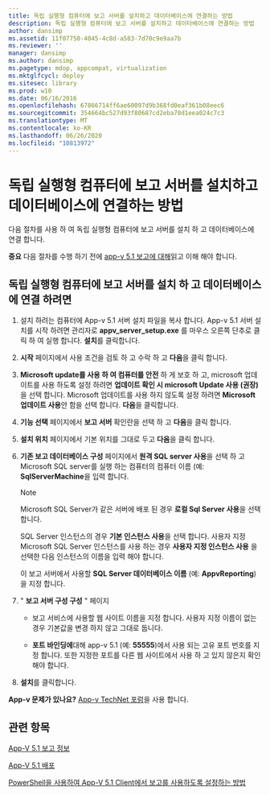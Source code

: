 ```yaml
---
title: 독립 실행형 컴퓨터에 보고 서버를 설치하고 데이터베이스에 연결하는 방법
description: 독립 실행형 컴퓨터에 보고 서버를 설치하고 데이터베이스에 연결하는 방법
author: dansimp
ms.assetid: 11f07750-4045-4c8d-a583-7d70c9e9aa7b
ms.reviewer: ''
manager: dansimp
ms.author: dansimp
ms.pagetype: mdop, appcompat, virtualization
ms.mktglfcycl: deploy
ms.sitesec: library
ms.prod: w10
ms.date: 06/16/2016
ms.openlocfilehash: 67866714ff6ae60097d9b368fd0eaf361b08eec6
ms.sourcegitcommit: 354664bc527d93f80687cd2eba70d1eea024c7c3
ms.translationtype: MT
ms.contentlocale: ko-KR
ms.lasthandoff: 06/26/2020
ms.locfileid: "10813972"
---
```

# 독립 실행형 컴퓨터에 보고 서버를 설치하고 데이터베이스에 연결하는 방법

다음 절차를 사용 하 여 독립 실행형 컴퓨터에 보고 서버를 설치 하 고 데이터베이스에 연결 합니다.

**중요** 다음 절차를 수행 하기 전에 [app-v 5.1 보고에 대해](about-app-v-51-reporting.md)읽고 이해 해야 합니다.

## 독립 실행형 컴퓨터에 보고 서버를 설치 하 고 데이터베이스에 연결 하려면

1. 설치 하려는 컴퓨터에 App-v 5.1 서버 설치 파일을 복사 합니다. App-v 5.1 서버 설치를 시작 하려면 관리자로 **appv\_server\_setup.exe** 를 마우스 오른쪽 단추로 클릭 하 여 실행 합니다. **설치**를 클릭합니다.

2. **시작** 페이지에서 사용 조건을 검토 하 고 수락 하 고 **다음**을 클릭 합니다.

3. **Microsoft update를 사용 하 여 컴퓨터를 안전** 하 게 보호 하 고, microsoft 업데이트를 사용 하도록 설정 하려면 **업데이트 확인 시 microsoft Update 사용 (권장)** 을 선택 합니다. Microsoft 업데이트를 사용 하지 않도록 설정 하려면 **Microsoft 업데이트 사용**안 함을 선택 합니다. **다음**을 클릭합니다.

4. **기능 선택** 페이지에서 **보고 서버** 확인란을 선택 하 고 **다음**을 클릭 합니다.

5. **설치 위치** 페이지에서 기본 위치를 그대로 두고 **다음**을 클릭 합니다.

6. **기존 보고 데이터베이스 구성** 페이지에서 **원격 SQL server 사용**을 선택 하 고 Microsoft SQL server를 실행 하는 컴퓨터의 컴퓨터 이름 (예: **SqlServerMachine**을 입력 합니다.

    > [!NOTE]
    > Microsoft SQL Server가 같은 서버에 배포 된 경우 **로컬 Sql Server 사용**을 선택 합니다.

    SQL Server 인스턴스의 경우 **기본 인스턴스 사용**을 선택 합니다. 사용자 지정 Microsoft SQL Server 인스턴스를 사용 하는 경우 **사용자 지정 인스턴스 사용** 을 선택한 다음 인스턴스의 이름을 입력 해야 합니다.

    이 보고 서버에서 사용할 **SQL Server 데이터베이스 이름** (예: **AppvReporting**)을 지정 합니다.

7. " **보고 서버 구성 구성** " 페이지

   - 보고 서비스에 사용할 웹 사이트 이름을 지정 합니다. 사용자 지정 이름이 없는 경우 기본값을 변경 하지 않고 그대로 둡니다.

   - **포트 바인딩에**대해 app-v 5.1 (예: **55555**)에서 사용 되는 고유 포트 번호를 지정 합니다. 또한 지정한 포트를 다른 웹 사이트에서 사용 하 고 있지 않은지 확인 해야 합니다.

8. **설치**를 클릭합니다.

**App-v 문제가 있나요?** [App-v TechNet 포럼](https://social.technet.microsoft.com/Forums/home?forum=mdopappv)을 사용 합니다.

## 관련 항목

[App-V 5.1 보고 정보](about-app-v-51-reporting.md)

[App-V 5.1 배포](deploying-app-v-51.md)

[PowerShell을 사용하여 App-V 5.1 Client에서 보고를 사용하도록 설정하는 방법](how-to-enable-reporting-on-the-app-v-51-client-by-using-powershell.md)
